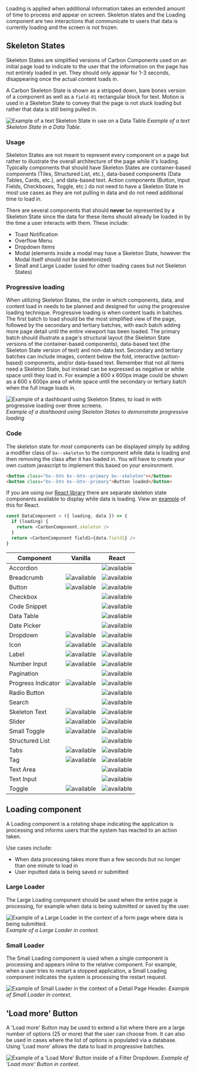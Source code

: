 Loading is applied when additional information takes an extended amount of time to process and appear on screen. Skeleton states and the Loading component are two interactions that communicate to users that data is currently loading and the screen is not frozen.


## Skeleton States

Skeleton States are simplified versions of Carbon Components used on an initial page load to indicate to the user that the information on the page has not entirely loaded in yet. They should only appear for 1-3 seconds, disappearing once the actual content loads in.

A Carbon Skeleton State is shown as a stripped down, bare bones version of a component as well as a `field-01` rectangular block for text. Motion is used in a Skeleton State to convey that the page is not stuck loading but rather that data is still being pulled in.

![Example of a text Skeleton State in use on a Data Table](images/data-table-skeleton-state.gif)
_Example of a text Skeleton State in a Data Table._


### Usage
Skeleton States are not meant to represent every component on a page but rather to illustrate the overall architecture of the page while it's loading. Typically components that should have Skeleton States are container-based components (Tiles, Structured List, etc.), data-based components (Data Tables, Cards, etc.), and data-based text. Action components (Button, Input Fields, Checkboxes, Toggle, etc.) do not need to have a Skeleton State in most use cases as they are not pulling in data and do not need additional time to load in.  

There are several components that should **never** be represented by a Skeleton State since the data for these items should already be loaded in by the time a user interacts with them. These include:

- Toast Notification
- Overflow Menu
- Dropdown Items
- Modal (elements inside a modal may have a Skeleton State, however the Modal itself should not be skeletonized)
- Small and Large Loader (used for other loading cases but not Skeleton States)


### Progressive loading

When utilizing Skeleton States, the order in which components, data, and content load in needs to be planned and designed for using the progressive loading technique. Progressive loading is when content loads in batches. The first batch to load should be the most simplified view of the page, followed by the secondary and tertiary batches, with each batch adding more page detail until the entire viewport has been loaded. The primary batch should illustrate a page's structural layout (the Skeleton State versions of the container-based components), data-based text (the Skeleton State version of text) and non-data text. Secondary and tertiary batches can include images, content below the fold, interactive (action-based) components, and/or data-based text. Remember that not all items need a Skeleton State, but instead can be expressed as negative or white space until they load in. For example a 600 x 600px image could be shown as a 600 x 600px area of white space until the secondary or tertiary batch when the full image loads in.

![Example of a dashboard using Skeleton States, to load in with progressive loading over three screens.](images/Progressive-Loading.png)
_Example of a dashboard using Skeleton States to demonstrate progressive loading_



### Code

The skeleton state for _most_ components can be displayed simply by adding a modifier class of `bx--skeleton` to the component while data is loading and then removing the class after it has loaded in. You will have to create your own custom javascript to implement this based on your environment.

```html
<button class="bx--btn bx--btn--primary bx--skeleton"></button>
<button class="bx--btn bx--btn--primary">Button loaded</button>
```
If you are using our [React library](http://react.carbondesignsystem.com/) there are separate skeleton state components available to display while data is loading. View an [example](https://codesandbox.io/s/wq264y43k8) of this for React.
```javascript
const DataComponent = ({ loading, data }) => {
  if (loading) {
    return <CarbonComponent.skeleton />
  }
  return <CarbonComponent field1={data.field1} />
}
```

| Component          | Vanilla | React |
|--------------------|---------|-------|
| Accordion          |  | ![available](images/checkmark--glyph.svg)|
| Breadcrumb         | ![available](images/checkmark--glyph.svg)| ![available](images/checkmark--glyph.svg)|
| Button             | ![available](images/checkmark--glyph.svg)| ![available](images/checkmark--glyph.svg)|
| Checkbox           |  | ![available](images/checkmark--glyph.svg)|
| Code Snippet       |  | ![available](images/checkmark--glyph.svg)|
| Data Table         |  | ![available](images/checkmark--glyph.svg)|
| Date Picker        |  | ![available](images/checkmark--glyph.svg)|
| Dropdown           | ![available](images/checkmark--glyph.svg)| ![available](images/checkmark--glyph.svg)|
| Icon               | ![available](images/checkmark--glyph.svg)| ![available](images/checkmark--glyph.svg)|
| Label              | ![available](images/checkmark--glyph.svg)| ![available](images/checkmark--glyph.svg)|
| Number Input       | ![available](images/checkmark--glyph.svg)| ![available](images/checkmark--glyph.svg)|
| Pagination         |   | ![available](images/checkmark--glyph.svg)|
| Progress Indicator | ![available](images/checkmark--glyph.svg)| ![available](images/checkmark--glyph.svg)|
| Radio Button       |  | ![available](images/checkmark--glyph.svg)|
| Search             |  | ![available](images/checkmark--glyph.svg)|
| Skeleton Text      | ![available](images/checkmark--glyph.svg)| ![available](images/checkmark--glyph.svg)|
| Slider             | ![available](images/checkmark--glyph.svg)| ![available](images/checkmark--glyph.svg)|
| Small Toggle       | ![available](images/checkmark--glyph.svg)| ![available](images/checkmark--glyph.svg)|
| Structured List    |   | ![available](images/checkmark--glyph.svg)|
| Tabs               | ![available](images/checkmark--glyph.svg)| ![available](images/checkmark--glyph.svg)|
| Tag                | ![available](images/checkmark--glyph.svg)| ![available](images/checkmark--glyph.svg)|
| Text Area           |  | ![available](images/checkmark--glyph.svg)|
| Text Input         |  | ![available](images/checkmark--glyph.svg)|
| Toggle             | ![available](images/checkmark--glyph.svg)| ![available](images/checkmark--glyph.svg)|



## Loading component

A Loading component is a rotating shape indicating the application is processing and informs users that the system has reacted to an action taken.

Use cases include:

- When data processing takes more than a few seconds but no longer than one minute to load in
- User inputted data is being saved or submitted


### Large Loader

The Large Loading component should be used when the entire page is processing, for example when data is being submitted or saved by the user.

![Example of a Large Loader in the context of a form page where data is being submitted.](images/Large-Loader.png)
_Example of a Large Loader in context._

### Small Loader
The Small Loading component is used when a single component is processing and appears inline to the relative component. For example, when a user tries to restart a stopped application, a Small Loading component indicates the system is processing the restart request.

![Example of Small Loader in the context of a Detail Page Header.](images/small-loading-1.gif)
_Example of Small Loader in context._

## 'Load more' Button

A 'Load more' Button may be used to extend a list where there are a large number of options (25 or more) that the user can choose from. It can also be used in cases where the list of options is populated via a database. Using 'Load more' allows the data to load in progressive batches.

![Example of a 'Load More' Button inside of a Filter Dropdown.](images/load-more.png)
_Example of 'Load more' Button in context._

<!--## Progress Loader

A Progress Loader is used to represent a specific load time for an item. This amount of time, whatever unit, can be measured based on actual events.

Use cases for a Progress Loader include:

- A file being uploaded (0 to 100%)
- A new item being provisioned (0 to 10 minutes)

*Example gif of file being uploaded (Is this the best use case?*-->
